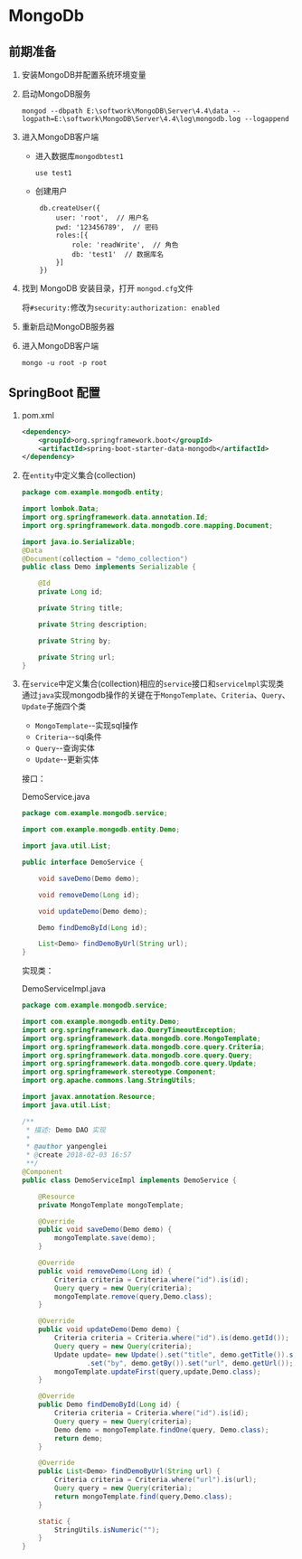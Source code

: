 ﻿# MongoDb
## 前期准备
1. 安装MongoDB并配置系统环境变量
2. 启动MongoDB服务
   ```shell
   mongod --dbpath E:\softwork\MongoDB\Server\4.4\data --logpath=E:\softwork\MongoDB\Server\4.4\log\mongodb.log --logappend
   ```
3. 进入MongoDB客户端
   * 进入数据库`mongodbtest1`
     ```test1
     use test1
     ```
   * 创建用户
       ```mongodb
        db.createUser({
            user: 'root',  // 用户名
            pwd: '123456789',  // 密码
            roles:[{
                role: 'readWrite',  // 角色
                db: 'test1'  // 数据库名
            }]
        })
       ```    
4. 找到 MongoDB 安装目录，打开 `mongod.cfg`文件
   
   将`#security:`修改为`security:authorization: enabled`
5. 重新启动MongoDB服务器
6. 进入MongoDB客户端
   ```shell
   mongo -u root -p root
   ```
## SpringBoot 配置
1. pom.xml
    ```xml
    <dependency>
        <groupId>org.springframework.boot</groupId>
        <artifactId>spring-boot-starter-data-mongodb</artifactId>
    </dependency>
    ```
2. 在`entity`中定义集合(collection)
    ```java
    package com.example.mongodb.entity;
    
    import lombok.Data;
    import org.springframework.data.annotation.Id;
    import org.springframework.data.mongodb.core.mapping.Document;
    
    import java.io.Serializable;
    @Data
    @Document(collection = "demo_collection")
    public class Demo implements Serializable {
    
        @Id
        private Long id;
    
        private String title;
    
        private String description;
    
        private String by;
    
        private String url;
    }
    ```
3. 在`service`中定义集合(collection)相应的`service`接口和`servicelmpl`实现类
通过`java`实现mongodb操作的关键在于`MongoTemplate`、`Criteria`、`Query`、`Update`子施四个类
    * `MongoTemplate`--实现sql操作
    * `Criteria`--sql条件
    * `Query`--查询实体
    * `Update`--更新实体
    
    接口：
    
    DemoService.java
    ```java
    package com.example.mongodb.service;
    
    import com.example.mongodb.entity.Demo;
    
    import java.util.List;
    
    public interface DemoService {
    
        void saveDemo(Demo demo);
    
        void removeDemo(Long id);
    
        void updateDemo(Demo demo);
    
        Demo findDemoById(Long id);
    
        List<Demo> findDemoByUrl(String url);
    }
    ```
   
    实现类：
    
    DemoServiceImpl.java
    ```java
    package com.example.mongodb.service;
    
    import com.example.mongodb.entity.Demo;
    import org.springframework.dao.QueryTimeoutException;
    import org.springframework.data.mongodb.core.MongoTemplate;
    import org.springframework.data.mongodb.core.query.Criteria;
    import org.springframework.data.mongodb.core.query.Query;
    import org.springframework.data.mongodb.core.query.Update;
    import org.springframework.stereotype.Component;
    import org.apache.commons.lang.StringUtils;
    
    import javax.annotation.Resource;
    import java.util.List;
    
    /**
     * 描述: Demo DAO 实现
     *
     * @author yanpenglei
     * @create 2018-02-03 16:57
     **/
    @Component
    public class DemoServiceImpl implements DemoService {
    
        @Resource
        private MongoTemplate mongoTemplate;
    
        @Override
        public void saveDemo(Demo demo) {
            mongoTemplate.save(demo);
        }
    
        @Override
        public void removeDemo(Long id) {
            Criteria criteria = Criteria.where("id").is(id);
            Query query = new Query(criteria);
            mongoTemplate.remove(query,Demo.class);
        }
    
        @Override
        public void updateDemo(Demo demo) {
            Criteria criteria = Criteria.where("id").is(demo.getId());
            Query query = new Query(criteria);
            Update update= new Update().set("title", demo.getTitle()).set("description", demo.getDescription())
                    .set("by", demo.getBy()).set("url", demo.getUrl());
            mongoTemplate.updateFirst(query,update,Demo.class);
        }
    
        @Override
        public Demo findDemoById(Long id) {
            Criteria criteria = Criteria.where("id").is(id);
            Query query = new Query(criteria);
            Demo demo = mongoTemplate.findOne(query, Demo.class);
            return demo;
        }
    
        @Override
        public List<Demo> findDemoByUrl(String url) {
            Criteria criteria = Criteria.where("url").is(url);
            Query query = new Query(criteria);
            return mongoTemplate.find(query,Demo.class);
        }
    
        static {
            StringUtils.isNumeric("");
        }
    }
    ```